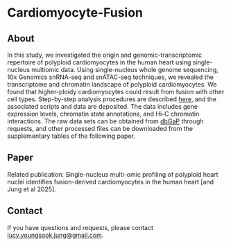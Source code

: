 # Cardiomyocyte-Fusion

## About
In this study, we investigated the origin and genomic-transcriptomic repertoire of polyploid cardiomyocytes in the human heart using single-nucleus multiomic data. Using single-nucleus whole genome sequencing, 10x Genomics snRNA-seq and snATAC-seq techniques, we revealed the transcriptome and chromatin landscape of polyploid cardiomyocytes. We found that higher-ploidy cardiomyocytes could result from fusion with other cell types. Step-by-step analysis procedures are described [here](/docs/Workflow.md), and the associated scripts and data are deposited. The data includes gene expression levels, chromatin state annotations, and Hi-C chromatin interactions. The raw data sets can be obtained from [dbGaP]() through requests, and other processed files can be downloaded from the supplementary tables of the following paper. 

## Paper
Related publication: Single-nucleus multi-omic profiling of polyploid heart nuclei identifies fusion-derived cardiomyocytes in the human heart [and Jung et al 2025].

## Contact
If you have questions and requests, please contact lucy.youngsook.jung@gmail.com.

